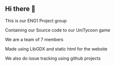 ## Hi there 👋

This is our ENG1 Project group

Containing our Source code to our UniTycoon game

We are a team of 7 members 

Made using LibGDX and static html for the website

We also do issue tracking using github projects
